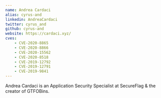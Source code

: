 ```yaml
---
name: Andrea Cardaci
alias: cyrus-and
linkedin: AndreaCardaci
twitter: cyrus_and
github: cyrus-and
website: https://cardaci.xyz/
cves:
    - CVE-2020-8865
    - CVE-2020-8866
    - CVE-2020-15562
    - CVE-2020-8518
    - CVE-2019-12792
    - CVE-2019-12791
    - CVE-2019-9841
---
```

Andrea Cardaci is an Application Security Specialist at SecureFlag & the creator of GTFOBins.